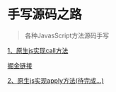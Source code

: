 # 手写源码之路
> 各种JavasScript方法源码手写

[1、原生js实现call方法](https://github.com/Tinolee615/js-source-code/blob/master/call.js)
 
   [掘金链接](https://juejin.im/post/5e7b89fce51d455c6d2bca99)

[2、原生js实现apply方法(待完成...)]()

